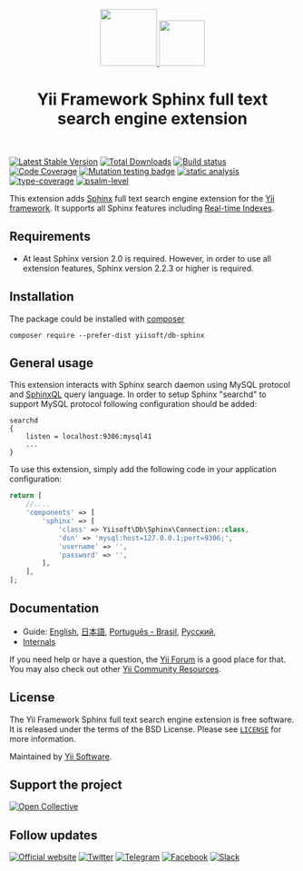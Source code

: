 <p align="center">
    <a href="https://github.com/yiisoft" target="_blank">
        <img src="https://yiisoft.github.io/docs/images/yii_logo.svg" height="100px">
    </a>
    <a href="https://sphinxsearch.com/" target="_blank" rel="external">
        <img src="https://sphinxsearch.com/images/logo.png" height="80px">
    </a>
    <h1 align="center">Yii Framework Sphinx full text search engine extension</h1>
    <br>
</p>

[![Latest Stable Version](https://poser.pugx.org/yiisoft/db-sphinx/v/stable.png)](https://packagist.org/packages/yiisoft/db-sphinx)
[![Total Downloads](https://poser.pugx.org/yiisoft/db-sphinx/downloads.png)](https://packagist.org/packages/yiisoft/db-sphinx)
[![Build status](https://github.com/yiisoft/db-sphinx/workflows/build/badge.svg)](https://github.com/yiisoft/db-sphinx/actions?query=workflow%3Abuild)
[![Code Coverage](https://codecov.io/gh/yiisoft/db-sphinx/branch/master/graph/badge.svg)](https://codecov.io/gh/yiisoft/db-sphinx)
[![Mutation testing badge](https://img.shields.io/endpoint?style=flat&url=https%3A%2F%2Fbadge-api.stryker-mutator.io%2Fgithub.com%2Fyiisoft%2F_____%2Fmaster)](https://dashboard.stryker-mutator.io/reports/github.com/yiisoft/db-sphinx/master)
[![static analysis](https://github.com/yiisoft/db-sphinx/workflows/static%20analysis/badge.svg)](https://github.com/yiisoft/db-sphinx/actions?query=workflow%3A%22static+analysis%22)
[![type-coverage](https://shepherd.dev/github/yiisoft/db-sphinx/coverage.svg)](https://shepherd.dev/github/yiisoft/db-sphinx)
[![psalm-level](https://shepherd.dev/github/yiisoft/db-sphinx/level.svg)](https://shepherd.dev/github/yiisoft/db-sphinx)

This extension adds [Sphinx](https://sphinxsearch.com/docs) full text search engine extension for the [Yii framework](https://www.yiiframework.com).
It supports all Sphinx features including [Real-time Indexes](https://sphinxsearch.com/docs/current.html#rt-indexes).

## Requirements

- At least Sphinx version 2.0 is required. However, in order to use all extension features, Sphinx version 2.2.3 or
higher is required.

## Installation

The package could be installed with [composer](https://getcomposer.org/download/)

```shell
composer require --prefer-dist yiisoft/db-sphinx
```

## General usage

This extension interacts with Sphinx search daemon using MySQL protocol and [SphinxQL](https://sphinxsearch.com/docs/current.html#sphinxql) query language.
In order to setup Sphinx "searchd" to support MySQL protocol following configuration should be added:

```
searchd
{
    listen = localhost:9306:mysql41
    ...
}
```

To use this extension, simply add the following code in your application configuration:

```php
return [
    //....
    'components' => [
        'sphinx' => [
            'class' => Yiisoft\Db\Sphinx\Connection::class,
            'dsn' => 'mysql:host=127.0.0.1;port=9306;',
            'username' => '',
            'password' => '',
        ],
    ],
];
```

## Documentation

- Guide: [English](docs/guide/en/README.md), [日本語](docs/guide/ja/README.md), [Português - Brasil](docs/guide/pt-BR/README.md), [Русский](docs/guide/ru/README.md), 
- [Internals](docs/internals.md)

If you need help or have a question, the [Yii Forum](https://forum.yiiframework.com/c/yii-3-0/63) is a good place
for that. You may also check out other [Yii Community Resources](https://www.yiiframework.com/community).

## License

The Yii Framework Sphinx full text search engine extension is free software. It is released under the terms of the BSD License.
Please see [`LICENSE`](./LICENSE.md) for more information.

Maintained by [Yii Software](https://www.yiiframework.com/).

## Support the project

[![Open Collective](https://img.shields.io/badge/Open%20Collective-sponsor-7eadf1?logo=open%20collective&logoColor=7eadf1&labelColor=555555)](https://opencollective.com/yiisoft)

## Follow updates

[![Official website](https://img.shields.io/badge/Powered_by-Yii_Framework-green.svg?style=flat)](https://www.yiiframework.com/)
[![Twitter](https://img.shields.io/badge/twitter-follow-1DA1F2?logo=twitter&logoColor=1DA1F2&labelColor=555555?style=flat)](https://twitter.com/yiiframework)
[![Telegram](https://img.shields.io/badge/telegram-join-1DA1F2?style=flat&logo=telegram)](https://t.me/yii3en)
[![Facebook](https://img.shields.io/badge/facebook-join-1DA1F2?style=flat&logo=facebook&logoColor=ffffff)](https://www.facebook.com/groups/yiitalk)
[![Slack](https://img.shields.io/badge/slack-join-1DA1F2?style=flat&logo=slack)](https://yiiframework.com/go/slack)

